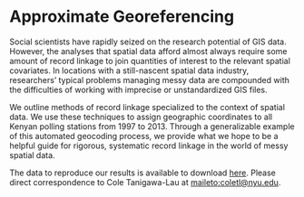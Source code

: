 # Approximate Georeferencing

Social scientists have rapidly seized on the research potential of GIS data. However, the analyses that spatial data afford almost always require some amount of record linkage to join quantities of interest to the relevant spatial covariates. In locations with a still-nascent spatial data industry, researchers’ typical problems managing messy data are compounded with the difficulties of working with imprecise or unstandardized GIS files.

We outline methods of record linkage specialized to the context of spatial data. We use these techniques to assign geographic coordinates to all Kenyan polling stations from 1997 to 2013. Through a generalizable example of this automated geocoding process, we provide what we hope to be a helpful guide for rigorous, systematic record linkage in the world of messy spatial data.

The data to reproduce our results is available to download [here](https://drive.google.com/drive/folders/0B8K1PQKTPN42bS1SUXpvSUNvNUU?usp=sharing). Please direct correspondence to Cole Tanigawa-Lau at <maileto:coletl@nyu.edu>.
